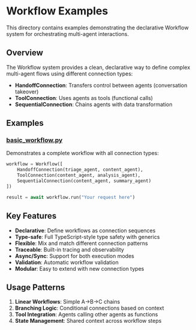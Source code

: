 # Workflow Examples

This directory contains examples demonstrating the declarative Workflow system for orchestrating multi-agent interactions.

## Overview

The Workflow system provides a clean, declarative way to define complex multi-agent flows using different connection types:

- **HandoffConnection**: Transfers control between agents (conversation takeover)
- **ToolConnection**: Uses agents as tools (functional calls)  
- **SequentialConnection**: Chains agents with data transformation

## Examples

### [basic_workflow.py](./basic_workflow.py)

Demonstrates a complete workflow with all connection types:

```python
workflow = Workflow([
    HandoffConnection(triage_agent, content_agent),
    ToolConnection(content_agent, analysis_agent),
    SequentialConnection(content_agent, summary_agent)
])

result = await workflow.run("Your request here")
```

## Key Features

- **Declarative**: Define workflows as connection sequences
- **Type-safe**: Full TypeScript-style type safety with generics
- **Flexible**: Mix and match different connection patterns
- **Traceable**: Built-in tracing and observability
- **Async/Sync**: Support for both execution modes
- **Validation**: Automatic workflow validation
- **Modular**: Easy to extend with new connection types

## Usage Patterns

1. **Linear Workflows**: Simple A→B→C chains
2. **Branching Logic**: Conditional connections based on context
3. **Tool Integration**: Agents calling other agents as functions
4. **State Management**: Shared context across workflow steps
